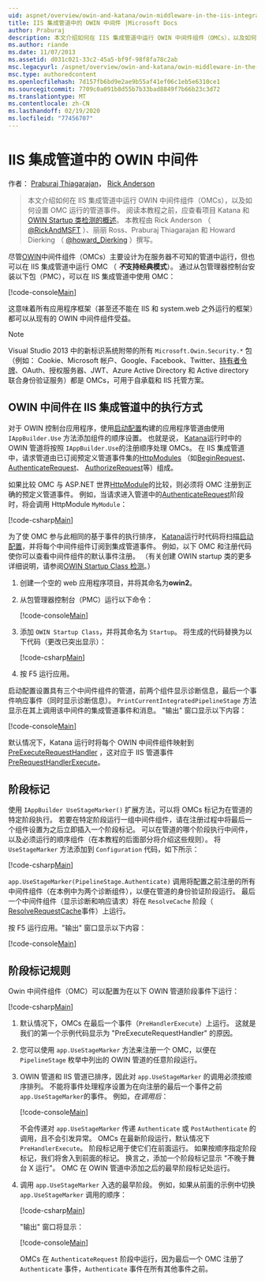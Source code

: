 ```yaml
---
uid: aspnet/overview/owin-and-katana/owin-middleware-in-the-iis-integrated-pipeline
title: IIS 集成管道中的 OWIN 中间件 |Microsoft Docs
author: Praburaj
description: 本文介绍如何在 IIS 集成管道中运行 OWIN 中间件组件（OMCs），以及如何设置 OMC 运行的管道事件。 你应 。
ms.author: riande
ms.date: 11/07/2013
ms.assetid: d031c021-33c2-45a5-bf9f-98f8fa78c2ab
msc.legacyurl: /aspnet/overview/owin-and-katana/owin-middleware-in-the-iis-integrated-pipeline
msc.type: authoredcontent
ms.openlocfilehash: 7d157fb6bd9e2ae9b55af41ef06c1eb5e6310ce1
ms.sourcegitcommit: 7709c0a091b8d55b7b33bad8849f7b66b23c3d72
ms.translationtype: MT
ms.contentlocale: zh-CN
ms.lasthandoff: 02/19/2020
ms.locfileid: "77456707"
---
```

# <a name="owin-middleware-in-the-iis-integrated-pipeline"></a>IIS 集成管道中的 OWIN 中间件

作者： [Praburaj Thiagarajan](https://github.com/Praburaj)， [Rick Anderson](https://twitter.com/RickAndMSFT)

> 本文介绍如何在 IIS 集成管道中运行 OWIN 中间件组件（OMCs），以及如何设置 OMC 运行的管道事件。 阅读本教程之前，应查看项目 Katana 和[OWIN Startup 类检测](owin-startup-class-detection.md)[的概述](an-overview-of-project-katana.md)。 本教程由 Rick Anderson （ [@RickAndMSFT](https://twitter.com/#!/RickAndMSFT) ）、丽丽 Ross、Praburaj Thiagarajan 和 Howard Dierking （ [@howard\_Dierking](https://twitter.com/howard_dierking) ）撰写。

尽管[OWIN](an-overview-of-project-katana.md)中间件组件（OMCs）主要设计为在服务器不可知的管道中运行，但也可以在 IIS 集成管道中运行 OMC （ ***不*支持经典模式**）。 通过从包管理器控制台安装以下包（PMC），可以在 IIS 集成管道中使用 OMC：

[!code-console[Main](owin-middleware-in-the-iis-integrated-pipeline/samples/sample1.cmd)]

这意味着所有应用程序框架（甚至还不能在 IIS 和 system.web 之外运行的框架）都可以从现有的 OWIN 中间件组件受益。 

> [!NOTE]
> Visual Studio 2013 中的新标识系统附带的所有 `Microsoft.Owin.Security.*` 包（例如： Cookie、Microsoft 帐户、Google、Facebook、Twitter、[持有者令牌](http://self-issued.info/docs/draft-ietf-oauth-v2-bearer.html)、OAuth、授权服务器、JWT、Azure Active Directory 和 Active directory 联合身份验证服务）都是 OMCs，可用于自承载和 IIS 托管方案。

## <a name="how-owin-middleware-executes-in-the-iis-integrated-pipeline"></a>OWIN 中间件在 IIS 集成管道中的执行方式

对于 OWIN 控制台应用程序，使用[启动配置](owin-startup-class-detection.md)构建的应用程序管道由使用 `IAppBuilder.Use` 方法添加组件的顺序设置。 也就是说， [Katana](an-overview-of-project-katana.md)运行时中的 OWIN 管道将按照 `IAppBuilder.Use`的注册顺序处理 OMCs。 在 IIS 集成管道中，请求管道由已订阅预定义管道事件集的[HttpModules](https://msdn.microsoft.com/library/ms178468(v=vs.85).aspx) （如[BeginRequest](https://msdn.microsoft.com/library/system.web.httpapplication.beginrequest.aspx)、 [AuthenticateRequest](https://msdn.microsoft.com/library/system.web.httpapplication.authenticaterequest.aspx)、 [AuthorizeRequest](https://msdn.microsoft.com/library/system.web.httpapplication.authorizerequest.aspx)等）组成。

如果比较 OMC 与 ASP.NET 世界[HttpModule](https://msdn.microsoft.com/library/zec9k340(v=vs.85).aspx)的比较，则必须将 OMC 注册到正确的预定义管道事件。 例如，当请求进入管道中的[AuthenticateRequest](https://msdn.microsoft.com/library/system.web.httpapplication.authenticaterequest.aspx)阶段时，将会调用 HttpModule `MyModule`：

[!code-csharp[Main](owin-middleware-in-the-iis-integrated-pipeline/samples/sample2.cs?highlight=10)]

为了使 OMC 参与此相同的基于事件的执行排序， [Katana](an-overview-of-project-katana.md)运行时代码将扫描[启动配置](owin-startup-class-detection.md)，并将每个中间件组件订阅到集成管道事件。 例如，以下 OMC 和注册代码使你可以查看中间件组件的默认事件注册。 （有关创建 OWIN startup 类的更多详细说明，请参阅[OWIN Startup Class 检测](owin-startup-class-detection.md)。）

1. 创建一个空的 web 应用程序项目，并将其命名为**owin2**。
2. 从包管理器控制台（PMC）运行以下命令： 

    [!code-console[Main](owin-middleware-in-the-iis-integrated-pipeline/samples/sample3.cmd)]
3. 添加 `OWIN Startup Class`，并将其命名为 `Startup`。 将生成的代码替换为以下代码（更改已突出显示）：  

    [!code-csharp[Main](owin-middleware-in-the-iis-integrated-pipeline/samples/sample4.cs?highlight=5-7,15-36)]
4. 按 F5 运行应用。

启动配置设置具有三个中间件组件的管道，前两个组件显示诊断信息，最后一个事件响应事件（同时显示诊断信息）。 `PrintCurrentIntegratedPipelineStage` 方法显示在其上调用该中间件的集成管道事件和消息。 "输出" 窗口显示以下内容：

[!code-console[Main](owin-middleware-in-the-iis-integrated-pipeline/samples/sample5.cmd)]

默认情况下，Katana 运行时将每个 OWIN 中间件组件映射到[PreExecuteRequestHandler](https://msdn.microsoft.com/library/system.web.httpapplication.prerequesthandlerexecute.aspx) ，这对应于 IIS 管道事件[PreRequestHandlerExecute](https://msdn.microsoft.com/library/system.web.httpapplication.prerequesthandlerexecute.aspx)。

## <a name="stage-markers"></a>阶段标记

使用 `IAppBuilder UseStageMarker()` 扩展方法，可以将 OMCs 标记为在管道的特定阶段执行。 若要在特定阶段运行一组中间件组件，请在注册过程中将最后一个组件设置为之后立即插入一个阶段标记。 可以在管道的哪个阶段执行中间件，以及必须运行的顺序组件（在本教程的后面部分将介绍这些规则）。 将 `UseStageMarker` 方法添加到 `Configuration` 代码，如下所示：

[!code-csharp[Main](owin-middleware-in-the-iis-integrated-pipeline/samples/sample6.cs?highlight=13,19)]

`app.UseStageMarker(PipelineStage.Authenticate)` 调用将配置之前注册的所有中间件组件（在本例中为两个诊断组件），以便在管道的身份验证阶段运行。 最后一个中间件组件（显示诊断和响应请求）将在 `ResolveCache` 阶段（ [ResolveRequestCache](https://msdn.microsoft.com/library/system.web.httpapplication.resolverequestcache.aspx)事件）上运行。

按 F5 运行应用。"输出" 窗口显示以下内容：

[!code-console[Main](owin-middleware-in-the-iis-integrated-pipeline/samples/sample7.cmd)]

## <a name="stage-marker-rules"></a>阶段标记规则

Owin 中间件组件（OMC）可以配置为在以下 OWIN 管道阶段事件下运行：

[!code-csharp[Main](owin-middleware-in-the-iis-integrated-pipeline/samples/sample8.cs)]

1. 默认情况下，OMCs 在最后一个事件（`PreHandlerExecute`）上运行。 这就是我们的第一个示例代码显示为 "PreExecuteRequestHandler" 的原因。
2. 您可以使用 `app.UseStageMarker` 方法来注册一个 OMC，以便在 `PipelineStage` 枚举中列出的 OWIN 管道的任意阶段运行。
3. OWIN 管道和 IIS 管道已排序，因此对 `app.UseStageMarker` 的调用必须按顺序排列。 不能将事件处理程序设置为在向注册的最后一个事件之前 `app.UseStageMarker`的事件。 例如，*在调用后*：

    [!code-console[Main](owin-middleware-in-the-iis-integrated-pipeline/samples/sample9.cmd)]

   不会传递对 `app.UseStageMarker` 传递 `Authenticate` 或 `PostAuthenticate` 的调用，且不会引发异常。 OMCs 在最新阶段运行，默认情况下 `PreHandlerExecute`。 阶段标记用于使它们在前面运行。 如果按顺序指定阶段标记，我们将舍入到前面的标记。 换言之，添加一个阶段标记显示 "不晚于舞台 X 运行"。 OMC 在 OWIN 管道中添加之后的最早阶段标记处运行。
4. 调用 `app.UseStageMarker` 入选的最早阶段。 例如，如果从前面的示例中切换 `app.UseStageMarker` 调用的顺序：

    [!code-csharp[Main](owin-middleware-in-the-iis-integrated-pipeline/samples/sample10.cs?highlight=13,19)]

   "输出" 窗口将显示： 

    [!code-console[Main](owin-middleware-in-the-iis-integrated-pipeline/samples/sample11.cmd)]

   OMCs 在 `AuthenticateRequest` 阶段中运行，因为最后一个 OMC 注册了 `Authenticate` 事件，`Authenticate` 事件在所有其他事件之前。
